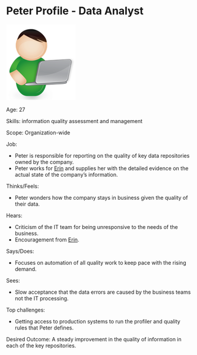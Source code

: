 <!-- SPDX-License-Identifier: CC-BY-4.0 -->
<!-- Copyright Contributors to the ODPi Data Governance project. -->

# Peter Profile - Data Analyst

![Icon](peter-profile.png)


Age: 27

Skills: information quality assessment and management
 
Scope: Organization-wide

Job:
* Peter is responsible for reporting on the quality of key data
repositories owned by the company.
* Peter works for [Erin](erin-overview.md) and supplies her
with the detailed evidence on the actual state of the company’s information.

Thinks/Feels:
* Peter wonders how the company stays in business given the quality of their data.

Hears:
* Criticism of the IT team for being unresponsive to the needs of the business.
* Encouragement from [Erin](erin-overview.md).

Says/Does:
* Focuses on automation of all quality work to keep pace with the rising demand.

Sees:
* Slow acceptance that the data errors are caused by the business
teams not the IT processing.

Top challenges:
* Getting access to production systems to run the profiler
and quality rules that Peter defines.

Desired Outcome:
A steady improvement in the quality of information in each of the key
repositories.
